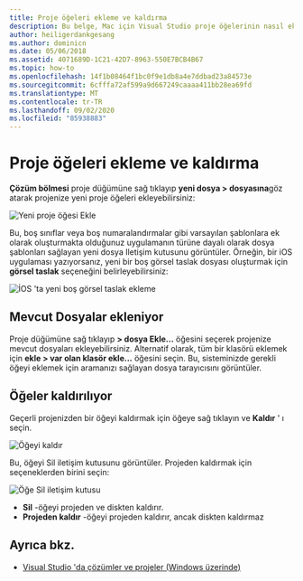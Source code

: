 ```yaml
---
title: Proje öğeleri ekleme ve kaldırma
description: Bu belge, Mac için Visual Studio proje öğelerinin nasıl ekleneceğini ve kaldırılacağını açıklar
author: heiligerdankgesang
ms.author: dominicn
ms.date: 05/06/2018
ms.assetid: 4071689D-1C21-42D7-8963-550E7BCB4B67
ms.topic: how-to
ms.openlocfilehash: 14f1b08464f1bc0f9e1db8a4e7ddbad23a84573e
ms.sourcegitcommit: 6cfffa72af599a9d667249caaaa411bb28ea69fd
ms.translationtype: MT
ms.contentlocale: tr-TR
ms.lasthandoff: 09/02/2020
ms.locfileid: "85938883"
---
```

# <a name="adding-and-removing-project-items"></a>Proje öğeleri ekleme ve kaldırma

**Çözüm bölmesi** proje düğümüne sağ tıklayıp **yeni dosya > dosyasına**göz atarak projenize yeni proje öğeleri ekleyebilirsiniz:

![Yeni proje öğesi Ekle](media/add-and-remove-project-items-image1.png)

Bu, boş sınıflar veya boş numaralandırmalar gibi varsayılan şablonlara ek olarak oluşturmakta olduğunuz uygulamanın türüne dayalı olarak dosya şablonları sağlayan yeni dosya Iletişim kutusunu görüntüler. Örneğin, bir iOS uygulaması yazıyorsanız, yeni bir boş görsel taslak dosyası oluşturmak için **görsel taslak** seçeneğini belirleyebilirsiniz:

![İOS 'ta yeni boş görsel taslak ekleme](media/add-and-remove-project-items-image2.png)

## <a name="adding-existing-files"></a>Mevcut Dosyalar ekleniyor

Proje düğümüne sağ tıklayıp **> dosya Ekle...** öğesini seçerek projenize mevcut dosyaları ekleyebilirsiniz. Alternatif olarak, tüm bir klasörü eklemek için **ekle > var olan klasör ekle...** öğesini seçin. Bu, sisteminizde gerekli öğeyi eklemek için aramanızı sağlayan dosya tarayıcısını görüntüler.

## <a name="removing-items"></a>Öğeler kaldırılıyor

Geçerli projenizden bir öğeyi kaldırmak için öğeye sağ tıklayın ve **Kaldır** ' ı seçin.

![Öğeyi kaldır](media/add-and-remove-project-items-image3.png)

Bu, öğeyi Sil iletişim kutusunu görüntüler. Projeden kaldırmak için seçeneklerden birini seçin:

![Öğe Sil iletişim kutusu](media/add-and-remove-project-items-image4.png)

* **Sil** -öğeyi projeden ve diskten kaldırır.
* **Projeden kaldır** -öğeyi projeden kaldırır, ancak diskten kaldırmaz

## <a name="see-also"></a>Ayrıca bkz.

* [Visual Studio 'da çözümler ve projeler (Windows üzerinde)](/visualstudio/ide/solutions-and-projects-in-visual-studio)